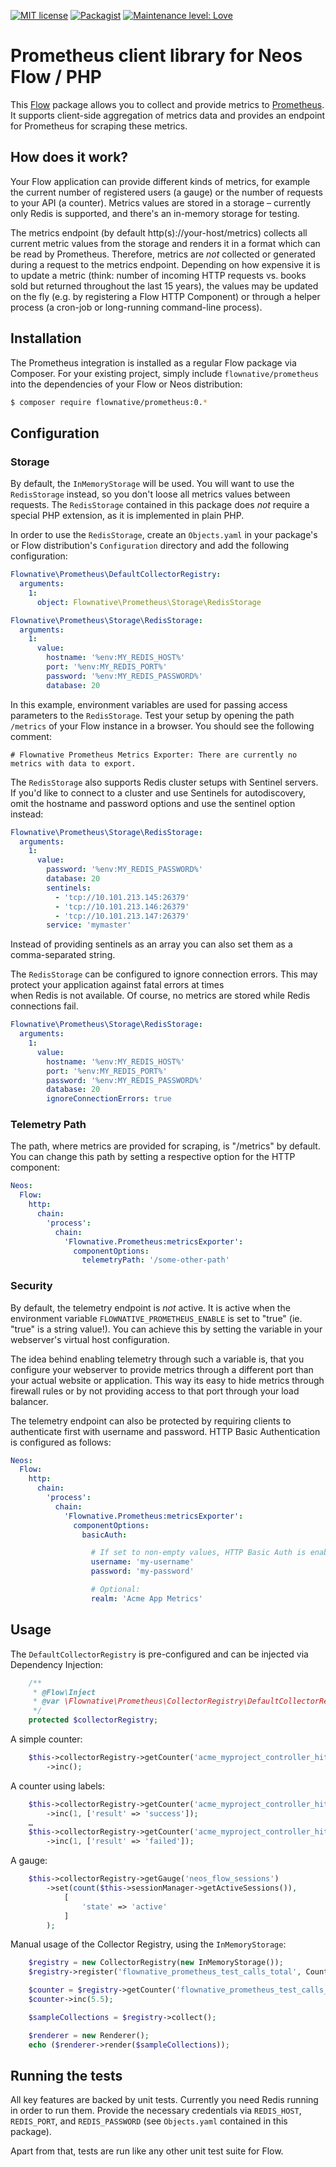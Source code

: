 [![MIT license](http://img.shields.io/badge/license-MIT-brightgreen.svg)](http://opensource.org/licenses/MIT)
[![Packagist](https://img.shields.io/packagist/v/flownative/prometheus.svg)](https://packagist.org/packages/flownative/prometheus)
[![Maintenance level: Love](https://img.shields.io/badge/maintenance-%E2%99%A1%E2%99%A1%E2%99%A1-ff69b4.svg)](https://www.flownative.com/en/products/open-source.html)

# Prometheus client library for Neos Flow / PHP

This [Flow](https://flow.neos.io) package allows you to collect and provide metrics to [Prometheus](https://www.prometheus.io). 
It supports client-side aggregation of metrics data and provides an endpoint for Prometheus for scraping these metrics.  

## How does it work?

Your Flow application can provide different kinds of metrics, for example the current number of registered users (a gauge) or 
the number of requests to your API (a counter). Metrics values are stored in a storage – currently only Redis is supported, and
there's an in-memory storage for testing.

The metrics endpoint (by default http(s)://your-host/metrics) collects all current metric values from the storage
and renders it in a format which can be read by Prometheus. Therefore, metrics are _not_ collected or generated during a request
to the metrics endpoint. Depending on how expensive it is to update a metric (think: number of incoming HTTP requests vs. books 
sold but returned throughout the last 15 years), the values may be updated on the fly (e.g. by registering a Flow HTTP Component)
or through a helper process (a cron-job or long-running command-line process).

## Installation

The Prometheus integration is installed as a regular Flow package via Composer. For your existing project, simply include 
`flownative/prometheus` into the dependencies of your Flow or Neos distribution:

```bash
$ composer require flownative/prometheus:0.*
```

## Configuration

### Storage

By default, the `InMemoryStorage` will be used. You will want to use the `RedisStorage` instead, so you don't loose all metrics
values between requests. The `RedisStorage` contained in this package does *not* require a special PHP extension, as it is implemented
in plain PHP.

In order to use the `RedisStorage`, create an `Objects.yaml` in your package's or Flow distribution's `Configuration` directory
and add the following configuration:

```yaml
Flownative\Prometheus\DefaultCollectorRegistry:
  arguments:
    1:
      object: Flownative\Prometheus\Storage\RedisStorage

Flownative\Prometheus\Storage\RedisStorage:
  arguments:
    1:
      value:
        hostname: '%env:MY_REDIS_HOST%'
        port: '%env:MY_REDIS_PORT%'
        password: '%env:MY_REDIS_PASSWORD%'
        database: 20
```

In this example, environment variables are used for passing access parameters to the `RedisStorage`. Test your setup by opening the 
path `/metrics` of your Flow instance in a browser. You should see the following comment:

```
# Flownative Prometheus Metrics Exporter: There are currently no metrics with data to export.
```

The `RedisStorage` also supports Redis cluster setups with Sentinel servers. If you'd like to connect to a cluster and use Sentinels
for autodiscovery, omit the hostname and password options and use the sentinel option instead:

```yaml
Flownative\Prometheus\Storage\RedisStorage:
  arguments:
    1:
      value:
        password: '%env:MY_REDIS_PASSWORD%'
        database: 20
        sentinels:
          - 'tcp://10.101.213.145:26379'
          - 'tcp://10.101.213.146:26379'
          - 'tcp://10.101.213.147:26379'
        service: 'mymaster'
```

Instead of providing sentinels as an array you can also set them as a comma-separated string.

The `RedisStorage` can be configured to ignore connection errors. This may protect your application against fatal errors at times  
when Redis is not available. Of course, no metrics are stored while Redis connections fail.  

```yaml
Flownative\Prometheus\Storage\RedisStorage:
  arguments:
    1:
      value:
        hostname: '%env:MY_REDIS_HOST%'
        port: '%env:MY_REDIS_PORT%'
        password: '%env:MY_REDIS_PASSWORD%'
        database: 20
        ignoreConnectionErrors: true
```

### Telemetry Path

The path, where metrics are provided for scraping, is "/metrics" by default. You can change this path by setting a respective
option for the HTTP component:

```yaml
Neos:
  Flow:
    http:
      chain:
        'process':
          chain:
            'Flownative.Prometheus:metricsExporter':
              componentOptions:
                telemetryPath: '/some-other-path'
```

### Security

By default, the telemetry endpoint is *not* active. It is active when the environment variable `FLOWNATIVE_PROMETHEUS_ENABLE` is set to "true" (ie. "true" is a string value!).
You can achieve this by setting the variable in your webserver's virtual host configuration.

The idea behind enabling telemetry through such a variable is, that you configure your webserver to provide metrics through a different port than your actual website or application.
This way its easy to hide metrics through firewall rules or by not providing access to that port through your load balancer. 

The telemetry endpoint can also be protected by requiring clients to authenticate first with username and password. HTTP Basic Authentication is configured as follows:

```yaml
Neos:
  Flow:
    http:
      chain:
        'process':
          chain:
            'Flownative.Prometheus:metricsExporter':
              componentOptions:
                basicAuth:

                  # If set to non-empty values, HTTP Basic Auth is enabled:
                  username: 'my-username'
                  password: 'my-password'

                  # Optional:
                  realm: 'Acme App Metrics'
```

## Usage

The `DefaultCollectorRegistry` is pre-configured and can be injected via Dependency Injection:

```php
    /**
     * @Flow\Inject
     * @var \Flownative\Prometheus\CollectorRegistry\DefaultCollectorRegistry
     */
    protected $collectorRegistry;
```

A simple counter:

```php
    $this->collectorRegistry->getCounter('acme_myproject_controller_hits_total')
        ->inc();   
```

A counter using labels:

```php
    $this->collectorRegistry->getCounter('acme_myproject_controller_hits_total')
        ->inc(1, ['result' => 'success']);   
    …
    $this->collectorRegistry->getCounter('acme_myproject_controller_hits_total')
        ->inc(1, ['result' => 'failed']);   
```

A gauge:

```php
    $this->collectorRegistry->getGauge('neos_flow_sessions')
        ->set(count($this->sessionManager->getActiveSessions()),
            [
                'state' => 'active'
            ]
        );
```

Manual usage of the Collector Registry, using the `InMemoryStorage`:

````php
    $registry = new CollectorRegistry(new InMemoryStorage());
    $registry->register('flownative_prometheus_test_calls_total', Counter::TYPE, 'a test call counter', ['tests', 'counter']);

    $counter = $registry->getCounter('flownative_prometheus_test_calls_total');
    $counter->inc(5.5);

    $sampleCollections = $registry->collect();

    $renderer = new Renderer();
    echo ($renderer->render($sampleCollections));
````

## Running the tests

All key features are backed by unit tests. Currently you need Redis running in order to run them. Provide
the necessary credentials via `REDIS_HOST`, `REDIS_PORT`, and `REDIS_PASSWORD` (see `Objects.yaml` contained
in this package).

Apart from that, tests are run like any other unit test suite for Flow.
